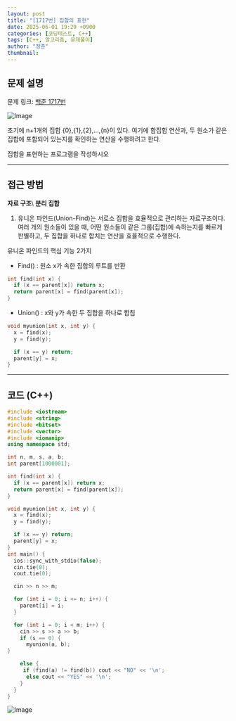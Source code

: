 ```yaml
---
layout: post
title: "[1717번] 집합의 표현"
date: 2025-06-01 19:29 +0900
categories: [코딩테스트, C++]
tags: [C++, 알고리즘, 문제풀이]
author: "정준"
thumbnail: 
---
```


## 문제 설명

문제 링크: [백준 1717번](https://www.acmicpc.net/problem/1717)

![Image](https://github.com/user-attachments/assets/b86851c7-1b5e-4ecb-86d5-d4c333e231b8)

초기에 n+1개의 집합 {0},{1},{2},...,{n}이 있다. 여기에 합집합 연산과, 두 원소가 같은 집합에 포함되어 있는지를 확인하는 연산을 수행하려고 한다.

집합을 표현하는 프로그램을 작성하시오

---

## 접근 방법

**자료 구조**\\
**분리 집합**

1. 유니온 파인드(Union-Find)는 서로소 집합을 효율적으로 관리하는 자료구조이다.
여러 개의 원소들이 있을 때, 어떤 원소들이 같은 그룹(집합)에 속하는지를 빠르게 판별하고, 두 집합을 하나로 합치는 연산을 효율적으로 수행한다.

유니온 파인드의 핵심 기능 2가지

- Find() : 원소 x가 속한 집합의 루트를 반환
```cpp
int find(int x) {
  if (x == parent[x]) return x;
  return parent[x] = find(parent[x]);
}
```

- Union() : x와 y가 속한 두 집합을 하나로 합침
```cpp
void myunion(int x, int y) {
  x = find(x);
  y = find(y);

  if (x == y) return;
  parent[y] = x;
}
```

---

## 코드 (C++)


```cpp
#include <iostream>
#include <string>
#include <bitset>
#include <vector>
#include <iomanip>
using namespace std;

int n, m, s, a, b;
int parent[1000001];

int find(int x) {
  if (x == parent[x]) return x;
  return parent[x] = find(parent[x]);
}

void myunion(int x, int y) {
  x = find(x);
  y = find(y);

  if (x == y) return;
  parent[y] = x;
}
int main() {
  ios::sync_with_stdio(false);
  cin.tie(0);
  cout.tie(0);

  cin >> n >> m;

  for (int i = 0; i <= n; i++) {
    parent[i] = i;
  }

  for (int i = 0; i < m; i++) {
    cin >> s >> a >> b;
    if (s == 0) {
      myunion(a, b);
}

    else {
     if (find(a) != find(b)) cout << "NO" << '\n';
      else cout << "YES" << '\n';
    }
  }
}
```

![Image](https://github.com/user-attachments/assets/9640b27d-80f8-47c1-ac8e-456579756c64)
